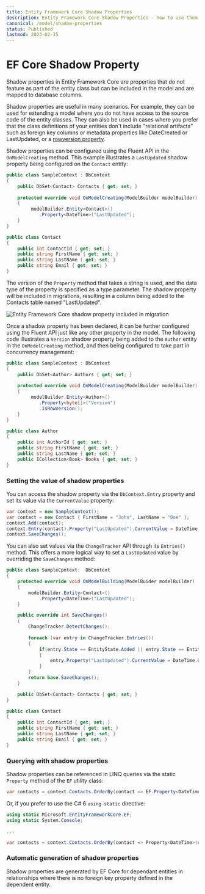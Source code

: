 ```yaml
---
title: Entity Framework Core Shadow Properties
description: Entity Framework Core Shadow Properties - how to use them and how EF Core uses them.
canonical: /model/shadow-properties
status: Published
lastmod: 2023-02-15
---
```


# EF Core Shadow Property

Shadow properties in Entity Framework Core are properties that do not feature as part of the entity class but can be included in the model and are mapped to database columns. 

Shadow properties are useful in many scenarios. For example, they can be used for extending a model where you do not have access to the source code of the entity classes. They can also be used in cases where you prefer that the class definitions of your entities don't include "relational artifacts" such as foreign key columns or metadata properties like DateCreated or LastUpdated, or a [rowversion property](/concurrency#adding-a-rowversion-property).

Shadow properties can be configured using the Fluent API in the `OnModelCreating` method. This example illustrates a `LastUpdated` shadow property being configured on the `Contact` entity:
```csharp
public class SampleContext : DbContext
{
    public DbSet<Contact> Contacts { get; set; }
    
    protected override void OnModelCreating(ModelBuilder modelBuilder)
    {
         modelBuilder.Entity<Contact>()
            .Property<DateTime>("LastUpdated");
    } 
}

public class Contact
{
    public int ContactId { get; set; }
    public string FirstName { get; set; }
    public string LastName { get; set; }
    public string Email { get; set; } 
}
```
The version of the `Property` method that takes a string is used, and the data type of the property is specified as a type parameter. The shadow property will be included in migrations, resulting in a column being added to the Contacts table named "LastUpdated". 

![Entity Framework Core shadow property included in migration](/images/30-09-2016-14-29-08.png)

Once a shadow property has been declared, it can be further configured using the Fluent API just like any other property in the model. The following code illustrates a `Version` shadow property being added to the `Author` entity in the `OnModelCreating` method, and then being configured to take part in concurrency management:

```csharp
public class SampleContext : DbContext
{
    public DbSet<Author> Authors { get; set; }
    
    protected override void OnModelCreating(ModelBuilder modelBuilder)
    {
         modelBuilder.Entity<Author>()
            .Property<byte[]>("Version")
            .IsRowVersion();
    } 
}

public class Author
{
    public int AuthorId { get; set; }
    public string FirstName { get; set; }
    public string LastName { get; set; }
    public ICollection<Book> Books { get; set; }
}
```
### Setting the value of shadow properties

You can access the shadow property via the `DbContext.Entry` property and set its value via the `CurrentValue` property:
```csharp
var context = new SampleContext();
var contact = new Contact { FirstName = "John", LastName = "Doe" };
context.Add(contact);
context.Entry(contact).Property("LastUpdated").CurrentValue = DateTime.UtcNow;
context.SaveChanges();
```

You can also set values via the `ChangeTracker` API through its `Entries()` method. This offers a more logical way to set a `LastUpdated` value by overriding the `SaveChanges` method:
```csharp
public class SampleCpntext:  DbContext
{
    protected override void OnModelBuilding(ModelBuider modelBuilder)
    {
        modelBuilder.Entity<Contact>()
            .Property<DateTime>("LastUpdated");
    }

    public override int SaveChanges()
    {
        ChangeTracker.DetectChanges();
 
        foreach (var entry in ChangeTracker.Entries())
        {
            if(entry.State == EntityState.Added || entry.State == EntityState.Modified)
            {
                entry.Property("LastUpdated").CurrentValue = DateTime.UtcNow;
            }
        }
        return base.SaveChanges();
    }

    public DbSet<Contact> Contacts { get; set; }
}

public class Contact
{
    public int ContactId { get; set; }
    public string FirstName { get; set; }
    public string LastName { get; set; }
    public string Email { get; set; } 
}
```

### Querying with shadow properties

Shadow properties can be referenced in LINQ queries via the static `Property` method of the `EF` utility class:

```csharp
var contacts = context.Contacts.OrderBy(contact => EF.Property<DateTime>(contact, "LastUpdated"));
```
Or, if you prefer to use the C# 6 `using static` directive:
```csharp
using static Microsoft.EntityFrameworkCore.EF;
using static System.Console;

...

var contacts = context.Contacts.OrderBy(contact => Property<DateTime>(contact, "LastUpdated"));

```
### Automatic generation of shadow properties

Shadow properties are generated by EF Core for dependant entities in relationships where there is no foreign key property defined in the dependent entity.
